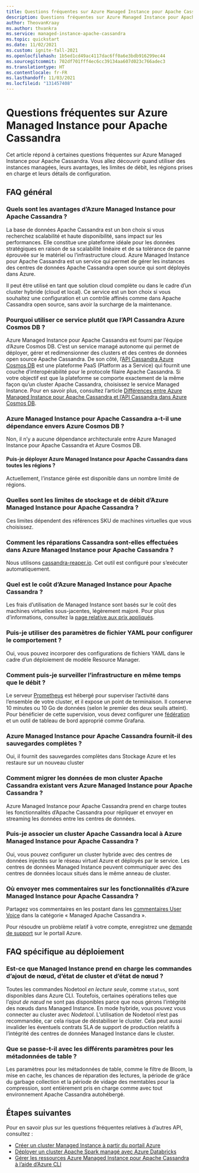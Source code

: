 ```yaml
---
title: Questions fréquentes sur Azure Managed Instance pour Apache Cassandra dans le portail Azure
description: Questions fréquentes sur Azure Managed Instance pour Apache Cassandra. Cet article répond à certaines questions relatives à l’utilisation des instances managées, les avantages, les limites de débit, les régions prises en charge et d’autres points de configuration.
author: TheovanKraay
ms.author: thvankra
ms.service: managed-instance-apache-cassandra
ms.topic: quickstart
ms.date: 11/02/2021
ms.custom: ignite-fall-2021
ms.openlocfilehash: 1b5ed1cd49ac4117dac6ff0a6e3bdb916299ec44
ms.sourcegitcommit: 702df701fff4ec6cc39134aa607d023c766adec3
ms.translationtype: HT
ms.contentlocale: fr-FR
ms.lasthandoff: 11/03/2021
ms.locfileid: "131457408"
---
```

# <a name="frequently-asked-questions-about-azure-managed-instance-for-apache-cassandra"></a>Questions fréquentes sur Azure Managed Instance pour Apache Cassandra

Cet article répond à certaines questions fréquentes sur Azure Managed Instance pour Apache Cassandra. Vous allez découvrir quand utiliser des instances managées, leurs avantages, les limites de débit, les régions prises en charge et leurs détails de configuration.

## <a name="general-faq"></a>FAQ général

### <a name="what-are-the-benefits-azure-managed-instance-for-apache-cassandra"></a>Quels sont les avantages d’Azure Managed Instance pour Apache Cassandra ?

La base de données Apache Cassandra est un bon choix si vous recherchez scalabilité et haute disponibilité, sans impact sur les performances. Elle constitue une plateforme idéale pour les données stratégiques en raison de sa scalabilité linéaire et de sa tolérance de panne éprouvée sur le matériel ou l’infrastructure cloud. Azure Managed Instance pour Apache Cassandra est un service qui permet de gérer les instances des centres de données Apache Cassandra open source qui sont déployés dans Azure.

Il peut être utilisé en tant que solution cloud complète ou dans le cadre d’un cluster hybride (cloud et local). Ce service est un bon choix si vous souhaitez une configuration et un contrôle affinés comme dans Apache Cassandra open source, sans avoir la surcharge de la maintenance.

### <a name="why-should-i-use-this-service-instead-of-azure-cosmos-db-cassandra-api"></a>Pourquoi utiliser ce service plutôt que l’API Cassandra Azure Cosmos DB ?

Azure Managed Instance pour Apache Cassandra est fourni par l’équipe d’Azure Cosmos DB. C’est un service managé autonome qui permet de déployer, gérer et redimensionner des clusters et des centres de données open source Apache Cassandra. De son côté, l’[API Cassandra Azure Cosmos DB](../cosmos-db/cassandra-introduction.md) est une plateforme PaaS (Platform as a Service) qui fournit une couche d’interopérabilité pour le protocole filaire Apache Cassandra. Si votre objectif est que la plateforme se comporte exactement de la même façon qu’un cluster Apache Cassandra, choisissez le service Managed Instance. Pour en savoir plus, consultez l’article [Différences entre Azure Managed Instance pour Apache Cassandra et l’API Cassandra dans Azure Cosmos DB](compare-cosmosdb-managed-instance.md).

### <a name="is-azure-managed-instance-for-apache-cassandra-dependent-on-azure-cosmos-db"></a>Azure Managed Instance pour Apache Cassandra a-t-il une dépendance envers Azure Cosmos DB ?

Non, il n’y a aucune dépendance architecturale entre Azure Managed Instance pour Apache Cassandra et Azure Cosmos DB. 

#### <a name="can-i-deploy-azure-managed-instance-for-apache-cassandra-in-any-region"></a>Puis-je déployer Azure Managed Instance pour Apache Cassandra dans toutes les régions ?

Actuellement, l’instance gérée est disponible dans un nombre limité de régions.

### <a name="what-are-the-storage-and-throughput-limits-of-azure-managed-instance-for-apache-cassandra"></a>Quelles sont les limites de stockage et de débit d’Azure Managed Instance pour Apache Cassandra ?

Ces limites dépendent des références SKU de machines virtuelles que vous choisissez.

### <a name="how-are-cassandra-repairs-carried-out-in-azure-managed-instance-for-apache-cassandra"></a>Comment les réparations Cassandra sont-elles effectuées dans Azure Managed Instance pour Apache Cassandra ?

Nous utilisons [cassandra-reaper.io](http://cassandra-reaper.io/). Cet outil est configuré pour s’exécuter automatiquement.

### <a name="what-is-the-cost-of-azure-managed-instance-for-apache-cassandra"></a>Quel est le coût d’Azure Managed Instance pour Apache Cassandra ?

Les frais d’utilisation de Managed Instance sont basés sur le coût des machines virtuelles sous-jacentes, légèrement majoré. Pour plus d’informations, consultez la [page relative aux prix appliqués](https://azure.microsoft.com/pricing/details/managed-instance-apache-cassandra/).

### <a name="can-i-use-yaml-file-settings-to-configure-behavior"></a>Puis-je utiliser des paramètres de fichier YAML pour configurer le comportement ?

Oui, vous pouvez incorporer des configurations de fichiers YAML dans le cadre d’un déploiement de modèle Resource Manager.

### <a name="how-can-i-monitor-infrastructure-along-with-throughput"></a>Comment puis-je surveiller l’infrastructure en même temps que le débit ?

Le serveur [Prometheus](https://prometheus.io/docs/introduction/overview/) est hébergé pour superviser l’activité dans l’ensemble de votre cluster, et il expose un point de terminaison. Il conserve 10 minutes ou 10 Go de données (selon le premier des deux seuils atteint). Pour bénéficier de cette supervision, vous devez configurer une [fédération](https://prometheus.io/docs/prometheus/latest/federation/) et un outil de tableau de bord approprié comme Grafana.

### <a name="does-azure-managed-instance-for-apache-cassandra-provide-full-backups"></a>Azure Managed Instance pour Apache Cassandra fournit-il des sauvegardes complètes ?

Oui, il fournit des sauvegardes complètes dans Stockage Azure et les restaure sur un nouveau cluster

### <a name="how-can-i-migrate-data-from-my-existing-apache-cassandra-cluster-to-azure-managed-instance-for-apache-cassandra"></a>Comment migrer les données de mon cluster Apache Cassandra existant vers Azure Managed Instance pour Apache Cassandra ?

Azure Managed Instance pour Apache Cassandra prend en charge toutes les fonctionnalités d’Apache Cassandra pour répliquer et envoyer en streaming les données entre les centres de données.

### <a name="can-i-pair-an-on-premises-apache-cassandra-cluster-with-the-azure-managed-instance-for-apache-cassandra"></a>Puis-je associer un cluster Apache Cassandra local à Azure Managed Instance pour Apache Cassandra ?

Oui, vous pouvez configurer un cluster hybride avec des centres de données injectés sur le réseau virtuel Azure et déployés par le service. Les centres de données Managed Instance peuvent communiquer avec des centres de données locaux situés dans le même anneau de cluster.

### <a name="where-can-i-give-feedback-on-azure-managed-instance-for-apache-cassandra-features"></a>Où envoyer mes commentaires sur les fonctionnalités d’Azure Managed Instance pour Apache Cassandra ?

Partagez vos commentaires en les postant dans les [commentaires User Voice](https://feedback.azure.com/d365community/forum/3002b3be-0d25-ec11-b6e6-000d3a4f0858?c=e6e5c7c4-0d25-ec11-b6e6-000d3a4f0858#) dans la catégorie « Managed Apache Cassandra ».

Pour résoudre un problème relatif à votre compte, enregistrez une [demande de support](https://ms.portal.azure.com/#blade/Microsoft_Azure_Support/HelpAndSupportBlade/newsupportrequest) sur le portail Azure.

## <a name="deployment-specific-faq"></a>FAQ spécifique au déploiement

### <a name="will-the-managed-instance-support-node-addition-cluster-status-and-node-status-commands"></a>Est-ce que Managed Instance prend en charge les commandes d’ajout de nœud, d’état de cluster et d’état de nœud ?

Toutes les commandes Nodetool *en lecture seule*, comme `status`, sont disponibles dans Azure CLI. Toutefois, certaines opérations telles que l’*ajout de nœud* ne sont pas disponibles parce que nous gérons l’intégrité des nœuds dans Managed Instance. En mode hybride, vous pouvez vous connecter au cluster avec *Nodetool*. L’utilisation de Nodetool n’est pas recommandée, car cela risque de déstabiliser le cluster. Cela peut aussi invalider les éventuels contrats SLA de support de production relatifs à l’intégrité des centres de données Managed Instance dans le cluster.

### <a name="what-happens-with-various-settings-for-table-metadata"></a>Que se passe-t-il avec les différents paramètres pour les métadonnées de table ?

Les paramètres pour les métadonnées de table, comme le filtre de Bloom, la mise en cache, les chances de réparation des lectures, la période de grâce du garbage collection et la période de vidage des memtables pour la compression, sont entièrement pris en charge comme avec tout environnement Apache Cassandra autohébergé.

## <a name="next-steps"></a>Étapes suivantes

Pour en savoir plus sur les questions fréquentes relatives à d’autres API, consultez :

* [Créer un cluster Managed Instance à partir du portail Azure](create-cluster-portal.md)
* [Déployer un cluster Apache Spark managé avec Azure Databricks](deploy-cluster-databricks.md)
* [Gérer les ressources Azure Managed Instance pour Apache Cassandra à l’aide d’Azure CLI](manage-resources-cli.md)
